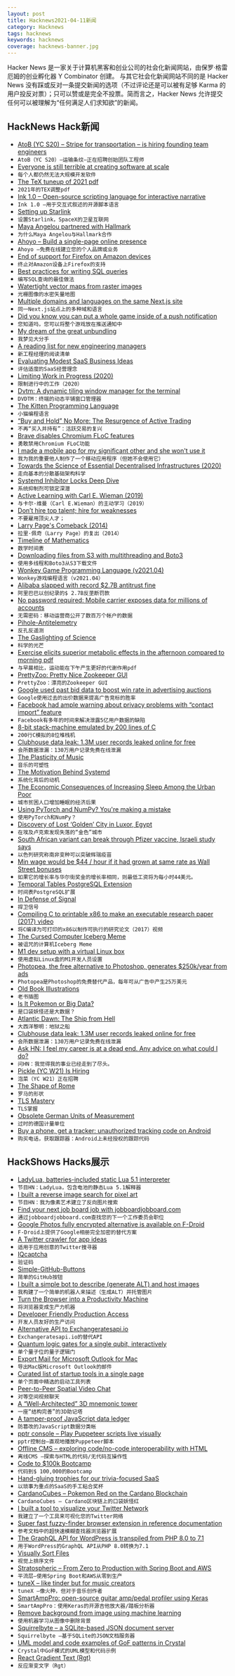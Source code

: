 ```yaml
---
layout: post
title: Hacknews2021-04-11新闻
category: Hacknews
tags: hacknews
keywords: hacknews
coverage: hacknews-banner.jpg
---
```


Hacker News 是一家关于计算机黑客和创业公司的社会化新闻网站，由保罗·格雷厄姆的创业孵化器 Y Combinator 创建。
与其它社会化新闻网站不同的是 Hacker News 没有踩或反对一条提交新闻的选项（不过评论还是可以被有足够 Karma 的用户投反对票）；只可以赞或是完全不投票。简而言之，Hacker News 允许提交任何可以被理解为“任何满足人们求知欲”的新闻。

## HackNews Hack新闻


- [AtoB (YC S20) – Stripe for transportation – is hiring founding team engineers](https://www.notion.so/atob/Founding-Team-Engineers-AtoB-1db448bd0b8c482db48857f04c7244cf)
- `AtoB（YC S20）–运输条纹–正在招聘创始团队工程师`
- [Everyone is still terrible at creating software at scale](https://margint.blog/2021/04/05/creating-software-at-scale/)
- `每个人都仍然无法大规模开发软件`
- [The TeX tuneup of 2021 pdf](https://tug.org/TUGboat/tb42-1/tb130knuth-tuneup21.pdf)
- `2021年的TEX调整pdf`
- [Ink 1.0 – Open-source scripting language for interactive narrative](https://www.inklestudios.com/2021/02/22/ink-version-1.html)
- `Ink 1.0 –用于交互式叙述的开源脚本语言`
- [Setting up Starlink](https://www.jeffgeerling.com/blog/2021/setting-starlink-spacexs-satellite-internet)
- `设置Starlink，SpaceX的卫星互联网`
- [Maya Angelou partnered with Hallmark](https://www.neh.gov/article/why-maya-angelou-partnered-hallmark)
- `为什么Maya Angelou与Hallmark合作`
- [Ahoyo – Build a single-page online presence](https://ahoyo.to)
- `Ahoyo –免费在线建立您的个人品牌或业务`
- [End of support for Firefox on Amazon devices](https://support.mozilla.org/en-US/kb/end-support-firefox-amazon-devices)
- `终止对Amazon设备上Firefox的支持`
- [Best practices for writing SQL queries](https://www.metabase.com/learn/building-analytics/sql-templates/sql-best-practices)
- `编写SQL查询的最佳做法`
- [Watertight vector maps from raster images](https://mzucker.github.io/2018/05/14/maptrace.html)
- `光栅图像的水密矢量地图`
- [Multiple domains and languages on the same Next.js site](https://github.com/tomsoderlund/nextjs-multi-domain-locale)
- `同一Next.js站点上的多种域和语言`
- [Did you know you can put a whole game inside of a push notification](https://twitter.com/neilsardesai/status/1380649026186534913)
- `您知道吗，您可以将整个游戏放在推送通知中`
- [My dream of the great unbundling](https://www.wired.com/story/my-dream-of-the-great-unbundling/)
- `我梦见大分手`
- [A reading list for new engineering managers](https://jacobian.org/2018/may/2/engmanager-reading-list/)
- `新工程经理的阅读清单`
- [Evaluating Modest SaaS Business Ideas](https://greaterdanorequalto.com/evaluating-modest-saas-business-ideas/)
- `评估适度的SaaS经营理念`
- [Limiting Work in Progress (2020)](https://truemped.github.io/posts/mgmt/limiting-wip/)
- `限制进行中的工作（2020）`
- [Dvtm: A dynamic tiling window manager for the terminal](https://github.com/martanne/dvtm)
- `DVDTM：终端的动态平铺窗口管理器`
- [The Kitten Programming Language](http://kittenlang.org/)
- `小猫编程语言`
- [“Buy and Hold” No More: The Resurgence of Active Trading](https://a16z.com/2021/03/29/active-trading/)
- `不再“买入并持有”：活跃交易的复兴`
- [Brave disables Chromium FLoC features](https://github.com/brave/brave-core/pull/8468)
- `勇敢禁用Chromium FLoC功能`
- [I made a mobile app for my significant other and she won't use it](https://jerseyfonseca.com/blogs/wewatch)
- `我为我的重要他人制作了一个移动应用程序（但她不会使用它）`
- [Towards the Science of Essential Decentralised Infrastructures (2020)](https://dl.acm.org/doi/abs/10.1145/3428662.3429744)
- `走向基本的分散基础架构科学`
- [Systemd Inhibitor Locks Deep Dive](https://trstringer.com/systemd-inhibitor-locks/)
- `系统抑制剂可锁定深潜`
- [Active Learning with Carl E. Wieman (2019)](https://www.lindau-nobel.org/al/)
- `与卡尔·维曼（Carl E.Wieman）的主动学习（2019）`
- [Don’t hire top talent; hire for weaknesses](https://benjiweber.co.uk/blog/2021/04/10/dont-hire-top-talent-hire-for-weaknesses/)
- `不要雇用顶尖人才；`
- [Larry Page's Comeback (2014)](https://www.businessinsider.com/larry-page-the-untold-story-2014-4)
- `拉里·佩奇（Larry Page）的复出（2014）`
- [Timeline of Mathematics](https://mathigon.org/timeline)
- `数学时间表`
- [Downloading files from S3 with multithreading and Boto3](https://emasquil.github.io/posts/multithreading-boto3/)
- `使用多线程和Boto3从S3下载文件`
- [Wonkey Game Programming Language (v2021.04)](https://github.com/wonkey-coders/wonkey)
- `Wonkey游戏编程语言（v2021.04）`
- [Alibaba slapped with record $2.7B antitrust fine](https://www.zdnet.com/article/alibaba-slapped-with-record-2-7b-antitrust-fine/)
- `阿里巴巴以创纪录的$ 2.7B反垄断罚款`
- [No password required: Mobile carrier exposes data for millions of accounts](https://arstechnica.com/information-technology/2021/04/no-password-required-mobile-carrier-exposes-data-for-millions-of-accounts/)
- `无需密码：移动运营商公开了数百万个帐户的数据`
- [Pihole-Antitelemetry](https://github.com/MoralCode/pihole-antitelemetry)
- `反孔反遥测`
- [The Gaslighting of Science](https://zeynep.substack.com/p/the-gaslighting-of-science)
- `科学的光芒`
- [Exercise elicits superior metabolic effects in the afternoon compared to morning pdf](https://www.ncbi.nlm.nih.gov/pmc/articles/PMC7757369/pdf/PHY2-8-e14669.pdf)
- `与早晨相比，运动能在下午产生更好的代谢作用pdf`
- [PrettyZoo: Pretty Nice Zookeeper GUI](https://github.com/vran-dev/PrettyZoo)
- `PrettyZoo：漂亮的Zookeeper GUI`
- [Google used past bid data to boost win rate in advertising auctions](https://www.wsj.com/articles/googles-secret-project-bernanke-revealed-in-texas-antitrust-case-11618097760)
- `Google使用过去的出价数据来提高广告竞标的胜率`
- [Facebook had ample warning about privacy problems with “contact import” feature](https://www.wired.com/story/facebook-data-leak-contact-import-flaws/)
- `Facebook有多年的时间来解决泄露5亿用户数据的缺陷`
- [8-bit stack-machine emulated by 200 lines of C](https://twitter.com/hundredrabbits/status/1378188349144395788)
- `200行C模拟的8位堆栈机`
- [Clubhouse data leak: 1.3M user records leaked online for free](https://cybernews.com/security/clubhouse-data-leak-1-3-million-user-records-leaked-for-free-online/https://cybernews.com/security/clubhouse-data-leak-1-3-million-user-records-leaked-for-free-online/)
- `会所数据泄漏：130万用户记录免费在线泄漏`
- [The Plasticity of Music](http://streamingmachinery.com/2021/04/09/the-plasticity-of-music/)
- `音乐的可塑性`
- [The Motivation Behind Systemd](https://unixsheikh.com/articles/the-real-motivation-behind-systemd.html)
- `系统化背后的动机`
- [The Economic Consequences of Increasing Sleep Among the Urban Poor](https://academic.oup.com/qje/advance-article-abstract/doi/10.1093/qje/qjab013/6217436?redirectedFrom=fulltext)
- `城市贫困人口增加睡眠的经济后果`
- [Using PyTorch and NumPy? You're making a mistake](https://tanelp.github.io/posts/a-bug-that-plagues-thousands-of-open-source-ml-projects/)
- `使用PyTorch和NumPy？`
- [Discovery of Lost ‘Golden’ City in Luxor, Egypt](https://egyptianstreets.com/2021/04/08/egyptologist-zahi-hawass-announces-discovery-of-lost-golden-city-in-luxor/)
- `在埃及卢克索发现失落的“金色”城市`
- [South African variant can break through Pfizer vaccine, Israeli study says](https://www.reuters.com/article/us-health-coronavirus-israel-study/south-african-variant-can-break-through-pfizer-vaccine-israeli-study-says-idUSKBN2BX0JZ)
- `以色列研究称南非变种可以突破辉瑞疫苗`
- [Min wage would be $44 / hour if it had grown at same rate as Wall Street bonuses](https://www.businessinsider.in/politics/world/news/the-minimum-wage-would-be-44-per-hour-if-it-had-grown-at-the-same-rate-as-wall-street-bonuses/articleshow/81751829.cms)
- `如果它的增长率与华尔街奖金的增长率相同，则最低工资将为每小时44美元。`
- [Temporal Tables PostgreSQL Extension](https://github.com/arkhipov/temporal_tables)
- `时间表PostgreSQL扩展`
- [In Defense of Signal](https://yorple.medium.com/in-defense-of-signal-45dd3395ba51)
- `捍卫信号`
- [Compiling C to printable x86 to make an executable research paper (2017) video](https://www.youtube.com/watch?v=LA_DrBwkiJA)
- `将C编译为可打印的x86以制作可执行的研究论文（2017）视频`
- [The Cursed Computer Iceberg Meme](https://suricrasia.online/iceberg/)
- `被诅咒的计算机Iceberg Meme`
- [M1 dev setup with a virtual Linux box](https://kristiandupont.medium.com/m1-dev-setup-with-a-virtual-linux-box-1a2688231667)
- `使用虚拟Linux盒的M1开发人员设置`
- [Photopea, the free alternative to Photoshop, generates $250k/year from ads](https://www.reddit.com/r/IAmA/comments/i8j5te/i_made_a_free_alternative_to_photoshop_that_is/g18ush0/)
- `Photopea是Photoshop的免费替代产品，每年可从广告中产生25万美元`
- [Old Book Illustrations](https://www.oldbookillustrations.com/subjects/)
- `老书插图`
- [Is It Pokemon or Big Data?](http://pixelastic.github.io/pokemonorbigdata/)
- `是口袋妖怪还是大数据？`
- [Atlantic Dawn: The Ship from Hell](https://britishseafishing.co.uk/atlantic-dawn-the-ship-from-hell/)
- `大西洋黎明：地狱之船`
- [Clubhouse data leak: 1.3M user records leaked online for free](https://cybernews.com/security/clubhouse-data-leak-1-3-million-user-records-leaked-for-free-online/)
- `会所数据泄漏：130万用户记录免费在线泄漏`
- [Ask HN: I feel my career is at a dead end. Any advice on what could I do?](item?id=26769638)
- `问HN：我觉得我的事业已经走到了尽头。`
- [Pickle (YC W21) Is Hiring](https://www.workatastartup.com/jobs/43001)
- `泡菜（YC W21）正在招聘`
- [The Shape of Rome](https://www.exurbe.com/the-shape-of-rome/)
- `罗马的形状`
- [TLS Mastery](https://mwl.io/nonfiction/networking#tls)
- `TLS掌握`
- [Obsolete German Units of Measurement](https://en.wikipedia.org/wiki/Obsolete_German_units_of_measurement)
- `过时的德国计量单位`
- [Buy a phone, get a tracker: unauthorized tracking code on Android](https://noyb.eu/en/buy-phone-get-tracker-unauthorized-tracking-code-illegally-installed-android-phones)
- `购买电话，获取跟踪器：Android上未经授权的跟踪代码`


## HackShows Hacks展示

- [ LadyLua, batteries-included static Lua 5.1 interpreter](https://github.com/tongson/LadyLua)
- `节目HN：LadyLua，包含电池的静态Lua 5.1解释器`
- [ I built a reverse image search for pixel art](https://github.com/emnh/PixelArtSearch/blob/master/README.md)
- `节目HN：我为像素艺术建立了反向图片搜索`
- [ Find your next job board job with jobboardjobboard.com](https://jobboardjobboard.com/)
- `通过jobboardjobboard.com查找您的下一个工作委员会职位`
- [ Google Photos fully encrypted alternative is available on F-Droid](https://f-droid.org/en/packages/org.stingle.photos/)
- `F-Droid上提供了Google相册完全加密的替代方案`
- [ A Twitter crawler for app ideas](https://iwishtherewas.app/)
- `适用于应用创意的Twitter搜寻器`
- [ IQcaptcha](https://captcha.us.to)
- `验证码`
- [ Simple-GitHub-Buttons](https://github.com/ChristianFJung/simple-github-buttons)
- `简单的GitHub按钮`
- [ I built a simple bot to describe (generate ALT) and host images](https://devpost.com/software/image-alt-text-generator-chatbot)
- `我构建了一个简单的机器人来描述（生成ALT）并托管图片`
- [ Turn the Browser into a Productivity Machine](https://www.deprocrastination.co/extension?ref=hn)
- `将浏览器变成生产力机器`
- [ Developer Friendly Production Access](https://cased.com)
- `开发人员友好的生产访问`
- [ Alternative API to Exchangeratesapi.io](https://www.exchangerate.host/#/)
- `Exchangeratesapi.io的替代API`
- [ Quantum logic gates for a single qubit, interactively](https://quantumflytrap.com/blog/2021/qubit-interactively)
- `单个量子位的量子逻辑门`
- [ Export Mail for Microsoft Outlook for Mac](https://exportoutlookmacmail.com/)
- `导出Mac版Microsoft Outlook的邮件`
- [ Curated list of startup tools in a single page](https://startuptoolchain.com)
- `单个页面中精选的启动工具列表`
- [ Peer-to-Peer Spatial Video Chat](https://kupla-lite.herokuapp.com/)
- `对等空间视频聊天`
- [ A “Well-Architected” 3D mnemonic tower](https://waf.fudless.xyz)
- `一座“结构完善”的3D助记塔`
- [ A tamper-proof JavaScript data ledger](https://github.com/concords/ledger)
- `防篡改的JavaScript数据分类帐`
- [ pptr console – Play Puppeteer scripts live visually](https://pptrconsole.com/?hello_hn)
- `pptr控制台–直观地播放Puppeteer脚本`
- [ Offline CMS – exploring code/no-code interoperability with HTML](https://github.com/divyenduz/offline-cms)
- `离线CMS –探索与HTML的代码/无代码互操作性`
- [ Code to $100k Bootcamp](https://codeto100k.com)
- `代码到$ 100,000的Bootcamp`
- [ Hand-gluing trophies for our trivia-focused SaaS](http://trivia.co/blog/trophies)
- `以琐事为重点的SaaS的手工粘合奖杯`
- [ CardanoCubes – Pokemon Red on the Cardano Blockchain](https://cardanocubes.com)
- `CardanoCubes – Cardano区块链上的口袋妖怪红`
- [ I built a tool to visualize your Twitter Network](https://listtweet.com)
- `我建立了一个工具来可视化您的Twitter网络`
- [ Super fast fuzzy-finder browser extension in reference documentation](https://github.com/sharat87/docjump)
- `参考文档中的超快速模糊查找器浏览器扩展`
- [ The GraphQL API for WordPress is transpiled from PHP 8.0 to 7.1](https://graphql-api.com/blog/the-plugin-is-now-transpiled-from-php-80-to-71/)
- `用于WordPress的GraphQL API从PHP 8.0转换为7.1`
- [ Visually Sort Files](https://github.com/VisualFileSorter/VisualFileSorter)
- `视觉上排序文件`
- [ Stratospheric – From Zero to Production with Spring Boot and AWS](https://stratospheric.dev/)
- `平流层–使用Spring Boot和AWS从零到生产`
- [ tuneX – like tinder but for music creators](https://tuneX.app)
- `tuneX –像火种，但对于音乐创作者`
- [ SmartAmpPro: open-source guitar amp/pedal profiler using Keras](https://github.com/GuitarML/SmartAmpPro)
- `SmartAmpPro：使用Keras的开源吉他放大器/踏板分析器`
- [ Remove background from image using machine learning](https://removebackground.app)
- `使用机器学习从图像中删除背景`
- [ Squirrelbyte – a SQLite-based JSON document server](https://squirrelbyte.com/)
- `Squirrelbyte –基于SQLite的JSON文档服务器`
- [ UML model and code examples of GoF patterns in Crystal](https://github.com/takaakit/design-pattern-examples-in-crystal)
- `Crystal中GoF模式的UML模型和代码示例`
- [ React Gradient Text (Rgt)](https://rgt.borja.ai/)
- `反应渐变文字（Rgt）`

